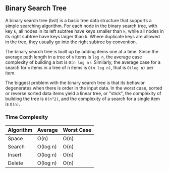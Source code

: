## Binary Search Tree
A binary search tree (bst) is a basic tree data structure that supports a simple searching algorithm. For each node in the binary search tree, with key `k`, all nodes in its left subtree have keys smaller than `k`, while all nodes in its right subtree have keys larger than `k`. Where duplicate keys are allowed in the tree, they usually go into the right subtree by convention.

The binary search tree is built up by adding items one at a time. Since the average path length in a tree of `n` items is `log n`, the average case complexity of building a bst is `O(n log n)`. Similarly, the average case for a search for `m` items in a tree of n items is `O(m log n)`, that is `O(log n)` per item.

The biggest problem with the binary search tree is that its behavior degenerates when there is order in the input data. In the worst case, sorted or reverse sorted data items yield a linear tree, or "stick", the complexity of building the tree is `O(n^2)`, and the complexity of a search for a single item is `O(n)`.

### Time Complexity
Algorithm | Average | Worst Case
--- | --- | ---
Space | O(n) | O(n) |
Search | O(log n) | O(n)
Insert | O(log n) | O(n)
Delete | O(log n) | O(n)